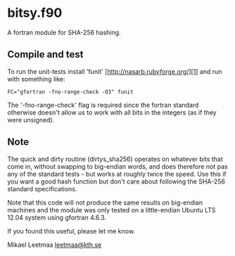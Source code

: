 bitsy.f90
==========
A fortran module for SHA-256 hashing.

Compile and test
-----------------
To run the unit-tests install 'funit' [http://nasarb.rubyforge.org/][1] and run with something like:

    FC="gfortran -fno-range-check -O3" funit

The '-fno-range-check' flag is required since the fortran standard otherwise doesn't allow us to work with all bits in the integers (as if they were unsigned).

Note
------
The quick and dirty routine (dirtys_sha256) operates on whatever bits that come in, without swapping to big-endian words, and does therefore not pas any of the standard tests - but works at roughly twice the speed. Use this if you want a good hash function but don't care about following the SHA-256 standard specifications.

Note that this code will not produce the same results on big-endian machines and the module was only tested on a little-endian Ubuntu LTS 12.04 system using gfortran 4.6.3.


If you found this useful, please let me know.

Mikael Leetmaa <leetmaa@kth.se>

[1]: http://nasarb.rubyforge.org/

